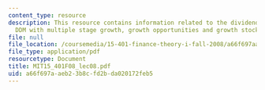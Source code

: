```yaml
---
content_type: resource
description: This resource contains information related to the dividend discount model,
  DDM with multiple stage growth, growth opportunities and growth stocks.
file: null
file_location: /coursemedia/15-401-finance-theory-i-fall-2008/a66f697aaeb23b8cfd2bda020172feb5_MIT15_401F08_lec08.pdf
file_type: application/pdf
resourcetype: Document
title: MIT15_401F08_lec08.pdf
uid: a66f697a-aeb2-3b8c-fd2b-da020172feb5
---
```

